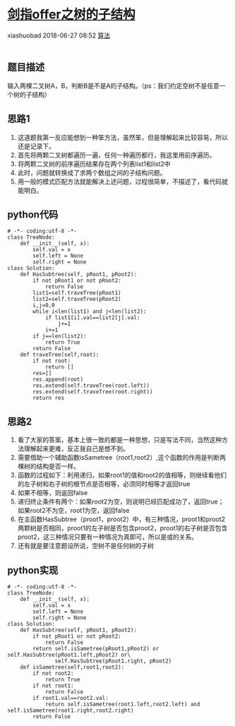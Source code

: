 <div class="blog-article">
    <h1><a href="p.html?p=算法/剑指offer之树的子结构" class="title">剑指offer之树的子结构</a></h1>
    <span class="author">xiashuobad</span>
    <span class="time">2018-06-27 08:52</span>
    <span><a href="tags.html?t=算法" class="tag">算法</a></span>
    </div>
<br/>

## 题目描述 ##
输入两棵二叉树A，B，判断B是不是A的子结构。（ps：我们约定空树不是任意一个树的子结构）
## 思路1 ##
1. 这道题我第一反应能想到一种笨方法，虽然笨，但是理解起来比较容易，所以还是记录下。
2. 首先将两颗二叉树都遍历一遍，任何一种遍历都行，我这里用前序遍历。
3. 将两颗二叉树的前序遍历结果存在两个列表list1和list2中
4. 此时，问题就转换成了求两个数组之间的子结构问题。
5. 用一般的模式匹配方法就能解决上述问题，过程很简单，不描述了，看代码就能明白。

## python代码 ##
	# -*- coding:utf-8 -*-
	class TreeNode:
	    def __init__(self, x):
	        self.val = x
	        self.left = None
	        self.right = None
	class Solution:
	    def HasSubtree(self, pRoot1, pRoot2):
	        if not pRoot1 or not pRoot2:
	            return False
	        list1=self.traveTree(pRoot1)
	        list2=self.traveTree(pRoot2)
	        i,j=0,0
	        while i<len(list1) and j<len(list2):
	            if list1[i].val==list2[j].val:
	                j+=1
	            i+=1
	        if j==len(list2):
	            return True
	        return False
	    def traveTree(self,root):
	        if not root:
	            return [] 
	        res=[]
	        res.append(root)
	        res.extend(self.traveTree(root.left))
	        res.extend(self.traveTree(root.right))
	        return res
## 思路2 ##
1. 看了大家的答案，基本上很一致的都是一种思想，只是写法不同，当然这种方法理解起来更难，反正我自己是想不到。
2. 需要借助一个辅助函数isSametree（root1,root2）,这个函数的作用是判断两棵树的结构是否一样。
3. 函数的过程如下：利用递归，如果root1的值和root2的值相等，则继续看他们的左子树和右子树的根节点是否相等，必须同时相等才返回true
4. 如果不相等，则返回false
4. 递归终止条件有两个：如果root2为空，则说明已经匹配成功了，返回true；如果root2不为空，root1为空，返回false
5. 在主函数HasSubtree（proot1，proot2）中，有三种情况，proot1和proot2两颗树是否相同，proot1的左子树是否包含proot2，proot1的右子树是否包含proot2，这三种情况只要有一种情况为真即可，所以是或的关系。
6. 还有就是要注意题设所说，空树不是任何树的子树

## python实现 ##
	# -*- coding:utf-8 -*-
	class TreeNode:
	    def __init__(self, x):
	        self.val = x
	        self.left = None
	        self.right = None
	class Solution:
	    def HasSubtree(self, pRoot1, pRoot2):
	        if not pRoot1 or not pRoot2:
	            return False
	        return self.isSametree(pRoot1,pRoot2) or self.HasSubtree(pRoot1.left,pRoot2) or\
	               self.HasSubtree(pRoot1.right, pRoot2)
	    def isSametree(self,root1,root2):
	        if not root2:
	            return True
	        if not root1:
	            return False
	        if root1.val==root2.val:
	            return self.isSametree(root1.left,root2.left) and self.isSametree(root1.right,root2.right)
	        return False